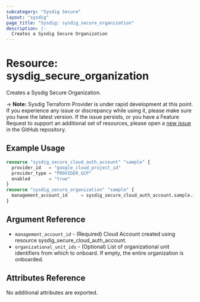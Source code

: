 ```yaml
---
subcategory: "Sysdig Secure"
layout: "sysdig"
page_title: "Sysdig: sysdig_secure_organization"
description: |- 
  Creates a Sysdig Secure Organization 
---
```


# Resource: sysdig_secure_organization

Creates a Sysdig Secure Organization.

-> **Note:** Sysdig Terraform Provider is under rapid development at this point. If you experience any issue or discrepancy while using it, please make sure you have the latest version. If the issue persists, or you have a Feature Request to support an additional set of resources, please open a [new issue](https://github.com/sysdiglabs/terraform-provider-sysdig/issues/new) in the GitHub repository.

## Example Usage

```terraform
resource "sysdig_secure_cloud_auth_account" "sample" {
  provider_id   = "google_cloud_project_id"
  provider_type = "PROVIDER_GCP"
  enabled       = "true"
}
resource "sysdig_secure_organization" "sample" {
  management_account_id	    = sysdig_secure_cloud_auth_account.sample.id 
}
```

## Argument Reference

* `management_account_id` - (Required) Cloud Account created using resource sysdig_secure_cloud_auth_account.
* `organizational_unit_ids` - (Optional) List of organizational unit identifiers from which to onboard. If empty, the entire organization is onboarded. 

## Attributes Reference

No additional attributes are exported.
